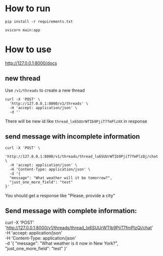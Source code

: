# How to run

`pip install -r requirements.txt`

`uvicorn main:app`

# How to use

http://127.0.0.1:8000/docs

## new thread
Use `/v1/threads` to create a new thread

```commandline
curl -X 'POST' \
  'http://127.0.0.1:8000/v1/threads' \
  -H 'accept: application/json' \
  -d ''
```

There will be new id like `thread_lx6SUUrWTIb9PjiT7fmPlzXX` in response

## send message with incomplete information

```commandline
curl -X 'POST' \
  'http://127.0.0.1:8000/v1/threads/thread_lx6SUUrWTIb9PjiT7fmPlzQj/chat' \
  -H 'accept: application/json' \
  -H 'Content-Type: application/json' \
  -d '{
  "message": "What weather will it be tomorrow?",
  "just_one_more_field": "test"
}'
```

You should get a response like "Please, provide a city"

## Send message with complete information:
curl -X 'POST' \
  'http://127.0.0.1:8000/v1/threads/thread_lx6SUUrWTIb9PjiT7fmPlzQj/chat' \
  -H 'accept: application/json' \
  -H 'Content-Type: application/json' \
  -d '{
  "message": "What weather is it now in New York?",
  "just_one_more_field": "test"
}'
